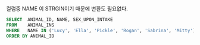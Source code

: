 컬럼중 NAME 이 STRGIN이기 때문에 변환도 필요없다.

```SQL
SELECT  ANIMAL_ID, NAME, SEX_UPON_INTAKE
FROM    ANIMAL_INS
WHERE   NAME IN ('Lucy', 'Ella', 'Pickle', 'Rogan', 'Sabrina', 'Mitty')
ORDER BY ANIMAL_ID
```
